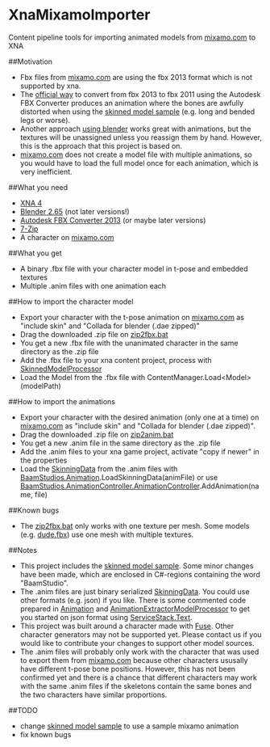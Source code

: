 XnaMixamoImporter
==========

Content pipeline tools for importing animated models from [mixamo.com](https://www.mixamo.com) to XNA

##Motivation
- Fbx files from [mixamo.com](https://www.mixamo.com) are using the fbx 2013 format which is not supported by xna.
- The [official way](https://www.mixamo.com/faq/) to convert from fbx 2013 to fbx 2011 using the Autodesk FBX Converter produces an animation where the bones are awfully distorted when using the [skinned model sample](http://xbox.create.msdn.com/en-US/education/catalog/sample/skinned_model) (e.g. long and bended legs or worse).
- Another approach [using blender](http://community.mixamo.com/mixamo/topics/distorted_injured_walk_model_in_xna_4_0) works great with animations, but the textures will be unassigned unless you reassign them by hand. However, this is the approach that this project is based on.
- [mixamo.com](https://www.mixamo.com) does not create a model file with multiple animations, so you would have to load the full model once for each animation, which is very inefficient.

##What you need
- [XNA 4](http://www.microsoft.com/en-us/download/details.aspx?id=23714)
- [Blender 2.65](http://download.blender.org/release/Blender2.65/) (not later versions!)
- [Autodesk FBX Converter 2013](http://usa.autodesk.com/adsk/servlet/pc/item?siteID=123112&id=10775920) (or maybe later versions)
- [7-Zip](http://www.7-zip.org/)
- A character on [mixamo.com](https://www.mixamo.com)

##What you get
- A binary .fbx file with your character model in t-pose and embedded textures
- Multiple .anim files with one animation each

##How to import the character model
- Export your character with the t-pose animation on [mixamo.com](https://www.mixamo.com) as "include skin" and "Collada for blender (.dae zipped)"
- Drag the downloaded .zip file on [zip2fbx.bat](Scripts/zip2fbx.bat)
- You get a new .fbx file with the unanimated character in the same directory as the .zip file
- Add the .fbx file to your xna content project, process with [SkinnedModelProcessor](SkinningSample/SkinnedModelPipeline/SkinnedModelProcessor.cs)
- Load the Model from the .fbx file with ContentManager.Load&lt;Model&gt;(modelPath)

##How to import the animations
- Export your character with the desired animation (only one at a time) on [mixamo.com](https://www.mixamo.com) as "include skin" and "Collada for blender (.dae zipped)".
- Drag the downloaded .zip file on [zip2anim.bat](Scripts/zip2anim.bat)
- You get a new .anim file in the same directory as the .zip file
- Add the .anim files to your xna game project, activate "copy if newer" in the properties
- Load the [SkinningData](SkinningSample/SkinnedModel/SkinningData.cs) from the .anim files with [BaamStudios.Animation](BaamStudios.AnimationController/Animation.cs).LoadSkinningData(animFile) or use [BaamStudios.AnimationController.AnimationController](BaamStudios.AnimationController/AnimationController.cs).AddAnimation(name, file)

##Known bugs
- The [zip2fbx.bat](Scripts/zip2fbx.bat) only works with one texture per mesh. Some models (e.g. [dude.fbx](SkinningSample/SkinningSample/Content/dude.fbx)) use one mesh with multiple textures.

##Notes
- This project includes the [skinned model sample](http://xbox.create.msdn.com/en-US/education/catalog/sample/skinned_model). Some minor changes have been made, which are enclosed in C#-regions containing the word "BaamStudio".
- The .anim files are just binary serialized [SkinningData](SkinningSample/SkinnedModel/SkinningData.cs). You could use other formats (e.g. json) if you like. There is some commented code prepared in [Animation](BaamStudios.AnimationController/Animation.cs) and [AnimationExtractorModelProcessor](BaamStudios.AnimationExtractorPipeline/AnimationExtractorModelProcessor.cs) to get you started on json format using [ServiceStack.Text](https://servicestack.net/text).
- This project was built around a character made with [Fuse](https://www.mixamo.com/fuse). Other character generators may not be supported yet. Please contact us if you would like to contribute your changes to support other model sources.
- The .anim files will probably only work with the character that was used to export them from [mixamo.com](https://www.mixamo.com) because other characters ususally have different t-pose bone positions. However, this has not been confirmed yet and there is a chance that different characters may work with the same .anim files if the skeletons contain the same bones and the two characters have similar proportions.

##TODO
- change [skinned model sample](SkinningSample/SkinningSample) to use a sample mixamo animation
- fix known bugs
